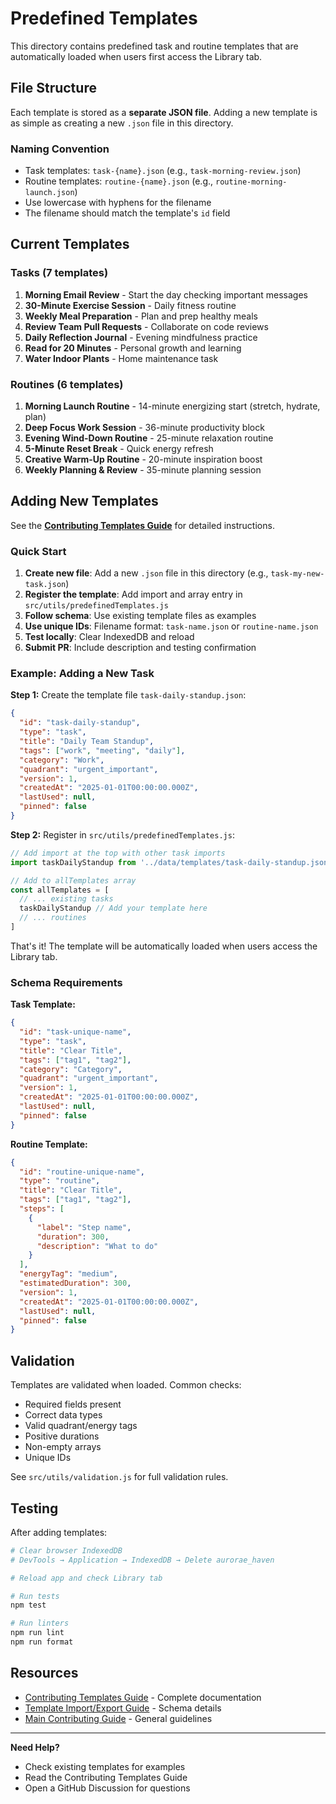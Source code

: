 # Predefined Templates

This directory contains predefined task and routine templates that are automatically loaded when users first access the Library tab.

## File Structure

Each template is stored as a **separate JSON file**. Adding a new template is as simple as creating a new `.json` file in this directory.

### Naming Convention

- Task templates: `task-{name}.json` (e.g., `task-morning-review.json`)
- Routine templates: `routine-{name}.json` (e.g., `routine-morning-launch.json`)
- Use lowercase with hyphens for the filename
- The filename should match the template's `id` field

## Current Templates

### Tasks (7 templates)

1. **Morning Email Review** - Start the day checking important messages
2. **30-Minute Exercise Session** - Daily fitness routine
3. **Weekly Meal Preparation** - Plan and prep healthy meals
4. **Review Team Pull Requests** - Collaborate on code reviews
5. **Daily Reflection Journal** - Evening mindfulness practice
6. **Read for 20 Minutes** - Personal growth and learning
7. **Water Indoor Plants** - Home maintenance task

### Routines (6 templates)

1. **Morning Launch Routine** - 14-minute energizing start (stretch, hydrate, plan)
2. **Deep Focus Work Session** - 36-minute productivity block
3. **Evening Wind-Down Routine** - 25-minute relaxation routine
4. **5-Minute Reset Break** - Quick energy refresh
5. **Creative Warm-Up Routine** - 20-minute inspiration boost
6. **Weekly Planning & Review** - 35-minute planning session

## Adding New Templates

See the **[Contributing Templates Guide](../../../docs/CONTRIBUTING_TEMPLATES.md)** for detailed instructions.

### Quick Start

1. **Create new file**: Add a new `.json` file in this directory (e.g., `task-my-new-task.json`)
2. **Register the template**: Add import and array entry in `src/utils/predefinedTemplates.js`
3. **Follow schema**: Use existing template files as examples
4. **Use unique IDs**: Filename format: `task-name.json` or `routine-name.json`
5. **Test locally**: Clear IndexedDB and reload
6. **Submit PR**: Include description and testing confirmation

### Example: Adding a New Task

**Step 1:** Create the template file `task-daily-standup.json`:

```json
{
  "id": "task-daily-standup",
  "type": "task",
  "title": "Daily Team Standup",
  "tags": ["work", "meeting", "daily"],
  "category": "Work",
  "quadrant": "urgent_important",
  "version": 1,
  "createdAt": "2025-01-01T00:00:00.000Z",
  "lastUsed": null,
  "pinned": false
}
```

**Step 2:** Register in `src/utils/predefinedTemplates.js`:

```javascript
// Add import at the top with other task imports
import taskDailyStandup from '../data/templates/task-daily-standup.json'

// Add to allTemplates array
const allTemplates = [
  // ... existing tasks
  taskDailyStandup // Add your template here
  // ... routines
]
```

That's it! The template will be automatically loaded when users access the Library tab.

### Schema Requirements

**Task Template:**

```json
{
  "id": "task-unique-name",
  "type": "task",
  "title": "Clear Title",
  "tags": ["tag1", "tag2"],
  "category": "Category",
  "quadrant": "urgent_important",
  "version": 1,
  "createdAt": "2025-01-01T00:00:00.000Z",
  "lastUsed": null,
  "pinned": false
}
```

**Routine Template:**

```json
{
  "id": "routine-unique-name",
  "type": "routine",
  "title": "Clear Title",
  "tags": ["tag1", "tag2"],
  "steps": [
    {
      "label": "Step name",
      "duration": 300,
      "description": "What to do"
    }
  ],
  "energyTag": "medium",
  "estimatedDuration": 300,
  "version": 1,
  "createdAt": "2025-01-01T00:00:00.000Z",
  "lastUsed": null,
  "pinned": false
}
```

## Validation

Templates are validated when loaded. Common checks:

- Required fields present
- Correct data types
- Valid quadrant/energy tags
- Positive durations
- Non-empty arrays
- Unique IDs

See `src/utils/validation.js` for full validation rules.

## Testing

After adding templates:

```bash
# Clear browser IndexedDB
# DevTools → Application → IndexedDB → Delete aurorae_haven

# Reload app and check Library tab

# Run tests
npm test

# Run linters
npm run lint
npm run format
```

## Resources

- [Contributing Templates Guide](../../../docs/CONTRIBUTING_TEMPLATES.md) - Complete documentation
- [Template Import/Export Guide](../../../docs/TEMPLATE_IMPORT_EXPORT.md) - Schema details
- [Main Contributing Guide](../../../CONTRIBUTING.md) - General guidelines

---

**Need Help?**

- Check existing templates for examples
- Read the Contributing Templates Guide
- Open a GitHub Discussion for questions
